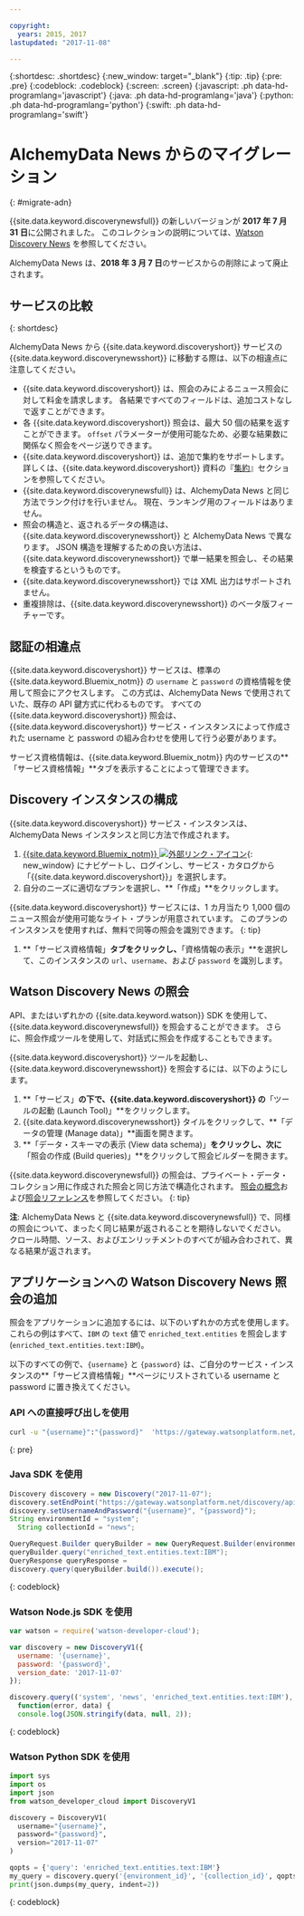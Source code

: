 ```yaml
---

copyright:
  years: 2015, 2017
lastupdated: "2017-11-08"

---
```


{:shortdesc: .shortdesc}
{:new_window: target="_blank"}
{:tip: .tip}
{:pre: .pre}
{:codeblock: .codeblock}
{:screen: .screen}
{:javascript: .ph data-hd-programlang='javascript'}
{:java: .ph data-hd-programlang='java'}
{:python: .ph data-hd-programlang='python'}
{:swift: .ph data-hd-programlang='swift'}

# AlchemyData News からのマイグレーション
{: #migrate-adn}

{{site.data.keyword.discoverynewsfull}} の新しいバージョンが **2017 年 7 月 31 日**に公開されました。 このコレクションの説明については、[Watson Discovery News](/docs/services/discovery/watson-discovery-news.html) を参照してください。

AlchemyData News は、**2018 年 3 月 7 日**のサービスからの削除によって廃止されます。

## サービスの比較
{: shortdesc}

AlchemyData News から {{site.data.keyword.discoveryshort}} サービスの {{site.data.keyword.discoverynewsshort}} に移動する際は、以下の相違点に注意してください。

- {{site.data.keyword.discoveryshort}} は、照会のみによるニュース照会に対して料金を請求します。 各結果ですべてのフィールドは、追加コストなしで返すことができます。
- 各 {{site.data.keyword.discoveryshort}} 照会は、最大 50 個の結果を返すことができます。 `offset` パラメーターが使用可能なため、必要な結果数に関係なく照会をページ送りできます。
- {{site.data.keyword.discoveryshort}} は、追加で集約をサポートします。 詳しくは、{{site.data.keyword.discoveryshort}} 資料の『[集約](/docs/services/discovery/query-reference.html#aggregations)』セクションを参照してください。
- {{site.data.keyword.discoverynewsfull}} は、AlchemyData News と同じ方法でランク付けを行いません。 現在、ランキング用のフィールドはありません。
- 照会の構造と、返されるデータの構造は、{{site.data.keyword.discoverynewsshort}} と AlchemyData News で異なります。 JSON 構造を理解するための良い方法は、{{site.data.keyword.discoverynewsshort}} で単一結果を照会し、その結果を検査するというものです。
- {{site.data.keyword.discoverynewsshort}} では XML 出力はサポートされません。
- 重複排除は、{{site.data.keyword.discoverynewsshort}} のベータ版フィーチャーです。

## 認証の相違点

{{site.data.keyword.discoveryshort}} サービスは、標準の {{site.data.keyword.Bluemix_notm}} の `username` と `password` の資格情報を使用して照会にアクセスします。 この方式は、AlchemyData News で使用されていた、既存の API 鍵方式に代わるものです。 すべての {{site.data.keyword.discoveryshort}} 照会は、{{site.data.keyword.discoveryshort}} サービス・インスタンスによって作成された username と password の組み合わせを使用して行う必要があります。

サービス資格情報は、{{site.data.keyword.Bluemix_notm}} 内のサービスの**「サービス資格情報」**タブを表示することによって管理できます。

## Discovery インスタンスの構成

{{site.data.keyword.discoveryshort}} サービス・インスタンスは、AlchemyData News インスタンスと同じ方法で作成されます。

1. [{{site.data.keyword.Bluemix_notm}} ![外部リンク・アイコン](../../icons/launch-glyph.svg "外部リンク・アイコン")](https://console.ng.bluemix.net/catalog/services/discovery/){: new_window} にナビゲートし、ログインし、サービス・カタログから「{{site.data.keyword.discoveryshort}}」を選択します。
1. 自分のニーズに適切なプランを選択し、**「作成」**をクリックします。

  {{site.data.keyword.discoveryshort}} サービスには、1 カ月当たり 1,000 個のニュース照会が使用可能なライト・プランが用意されています。 このプランのインスタンスを使用すれば、無料で同等の照会を識別できます。
  {: tip}

1. **「サービス資格情報」**タブをクリックし、**「資格情報の表示」**を選択して、このインスタンスの `url`、`username`、および `password` を識別します。

## Watson Discovery News の照会

API、またはいずれかの {{site.data.keyword.watson}} SDK を使用して、{{site.data.keyword.discoverynewsfull}} を照会することができます。 さらに、照会作成ツールを使用して、対話式に照会を作成することもできます。

{{site.data.keyword.discoveryshort}} ツールを起動し、{{site.data.keyword.discoverynewsshort}} を照会するには、以下のようにします。

1. **「サービス」**の下で、{{site.data.keyword.discoveryshort}} の**「ツールの起動 (Launch Tool)」**をクリックします。
1. {{site.data.keyword.discoverynewsshort}} タイルをクリックして、**「データの管理 (Manage data)」**画面を開きます。
1. **「データ・スキーマの表示 (View data schema)」**をクリックし、次に**「照会の作成 (Build queries)」**をクリックして照会ビルダーを開きます。

  {{site.data.keyword.discoverynewsfull}} の照会は、プライベート・データ・コレクション用に作成された照会と同じ方法で構造化されます。 [照会の概念](/docs/services/discovery/using.html)および[照会リファレンス](/docs/services/discovery/query-reference.html)を参照してください。
  {: tip}

**注**: AlchemyData News と {{site.data.keyword.discoverynewsfull}} で、同様の照会について、まったく同じ結果が返されることを期待しないでください。 クロール時間、ソース、およびエンリッチメントのすべてが組み合わされて、異なる結果が返されます。

## アプリケーションへの Watson Discovery News 照会の追加

照会をアプリケーションに追加するには、以下のいずれかの方式を使用します。 これらの例はすべて、`IBM` の `text` 値で `enriched_text.entities` を照会します (`enriched_text.entities.text:IBM`)。

以下のすべての例で、`{username}` と `{password}` は、ご自分のサービス・インスタンスの**「サービス資格情報」**ページにリストされている username と password に置き換えてください。

### API への直接呼び出しを使用

```bash
curl -u "{username}":"{password}"  'https://gateway.watsonplatform.net/discovery/api/v1/environments/system/collections/news/query?version=2017-11-07&query=enriched_text.entities.text:IBM'
```
{: pre}

### Java SDK を使用

```java
Discovery discovery = new Discovery("2017-11-07");
discovery.setEndPoint("https://gateway.watsonplatform.net/discovery/api/v1");
discovery.setUsernameAndPassword("{username}", "{password}");  
String environmentId = "system";
  String collectionId = "news";

QueryRequest.Builder queryBuilder = new QueryRequest.Builder(environmentId,collectionId);  
queryBuilder.query("enriched_text.entities.text:IBM");  
QueryResponse queryResponse =  
discovery.query(queryBuilder.build()).execute();
```
{: codeblock}

### Watson Node.js SDK を使用

```javascript
var watson = require('watson-developer-cloud');

var discovery = new DiscoveryV1({  
  username: '{username}',  
  password: '{password}',  
  version_date: '2017-11-07'  
});  

discovery.query(('system', 'news', 'enriched_text.entities.text:IBM'),  
  function(error, data) {  
  console.log(JSON.stringify(data, null, 2));  
```
{: codeblock}

### Watson Python SDK を使用

```python
import sys
import os
import json
from watson_developer_cloud import DiscoveryV1

discovery = DiscoveryV1(
  username="{username}",
  password="{password}",
  version="2017-11-07"
)

qopts = {'query': 'enriched_text.entities.text:IBM'}
my_query = discovery.query('{environment_id}', '{collection_id}', qopts)
print(json.dumps(my_query, indent=2))
```
{: codeblock}
